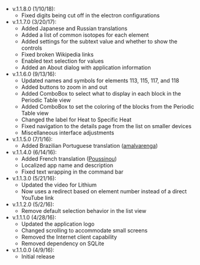 ﻿- v.1.1.8.0 (1/10/18):
   * Fixed digits being cut off in the electron configurations
- v.1.1.7.0 (3/20/17):
   * Added Japanese and Russian translations
   * Added a list of common isotopes for each element
   * Added settings for the subtext value and whether to show the controls
   * Fixed broken Wikipedia links
   * Enabled text selection for values
   * Added an About dialog with application information
- v.1.1.6.0 (9/13/16):
   * Updated names and symbols for elements 113, 115, 117, and 118
   * Added buttons to zoom in and out
   * Added ComboBox to select what to display in each block in the Periodic Table view
   * Added ComboBox to set the coloring of the blocks from the Periodic Table view
   * Changed the label for Heat to Specific Heat
   * Fixed navigation to the details page from the list on smaller devices
   * Miscellaneous interface adjustments
- v.1.1.5.0 (7/1/16):
   * Added Brazilian Portuguese translation ([amalvarenga](https://github.com/amalvarenga))
- v.1.1.4.0 (6/14/16):
   * Added French translation ([Poussinou](https://github.com/Poussinou))
   * Localized app name and description
   * Fixed text wrapping in the command bar
- v.1.1.3.0 (5/21/16):
   * Updated the video for Lithium
   * Now uses a redirect based on element number instead of a direct YouTube link
- v.1.1.2.0 (5/2/16):
   * Remove default selection behavior in the list view
- v.1.1.1.0 (4/28/16):
   * Updated the application logo
   * Changed scrolling to accommodate small screens
   * Removed the Internet client capability
   * Removed dependency on SQLite
- v.1.1.0.0 (4/9/16):
   * Initial release